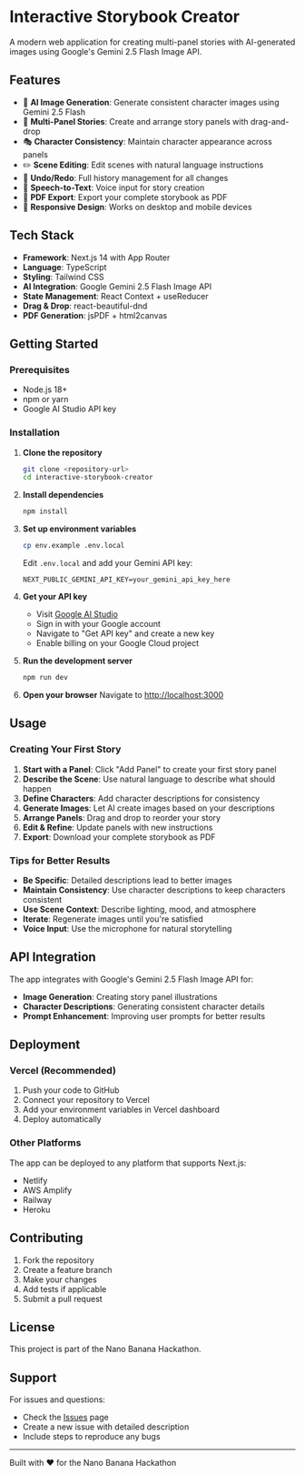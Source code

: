 # Interactive Storybook Creator

A modern web application for creating multi-panel stories with AI-generated images using Google's Gemini 2.5 Flash Image API.

## Features

- 🎨 **AI Image Generation**: Generate consistent character images using Gemini 2.5 Flash
- 📖 **Multi-Panel Stories**: Create and arrange story panels with drag-and-drop
- 🎭 **Character Consistency**: Maintain character appearance across panels
- ✏️ **Scene Editing**: Edit scenes with natural language instructions
- 🔄 **Undo/Redo**: Full history management for all changes
- 🎤 **Speech-to-Text**: Voice input for story creation
- 📄 **PDF Export**: Export your complete storybook as PDF
- 📱 **Responsive Design**: Works on desktop and mobile devices

## Tech Stack

- **Framework**: Next.js 14 with App Router
- **Language**: TypeScript
- **Styling**: Tailwind CSS
- **AI Integration**: Google Gemini 2.5 Flash Image API
- **State Management**: React Context + useReducer
- **Drag & Drop**: react-beautiful-dnd
- **PDF Generation**: jsPDF + html2canvas

## Getting Started

### Prerequisites

- Node.js 18+ 
- npm or yarn
- Google AI Studio API key

### Installation

1. **Clone the repository**
   ```bash
   git clone <repository-url>
   cd interactive-storybook-creator
   ```

2. **Install dependencies**
   ```bash
   npm install
   ```

3. **Set up environment variables**
   ```bash
   cp env.example .env.local
   ```
   
   Edit `.env.local` and add your Gemini API key:
   ```
   NEXT_PUBLIC_GEMINI_API_KEY=your_gemini_api_key_here
   ```

4. **Get your API key**
   - Visit [Google AI Studio](https://aistudio.google.com)
   - Sign in with your Google account
   - Navigate to "Get API key" and create a new key
   - Enable billing on your Google Cloud project

5. **Run the development server**
   ```bash
   npm run dev
   ```

6. **Open your browser**
   Navigate to [http://localhost:3000](http://localhost:3000)

## Usage

### Creating Your First Story

1. **Start with a Panel**: Click "Add Panel" to create your first story panel
2. **Describe the Scene**: Use natural language to describe what should happen
3. **Define Characters**: Add character descriptions for consistency
4. **Generate Images**: Let AI create images based on your descriptions
5. **Arrange Panels**: Drag and drop to reorder your story
6. **Edit & Refine**: Update panels with new instructions
7. **Export**: Download your complete storybook as PDF

### Tips for Better Results

- **Be Specific**: Detailed descriptions lead to better images
- **Maintain Consistency**: Use character descriptions to keep characters consistent
- **Use Scene Context**: Describe lighting, mood, and atmosphere
- **Iterate**: Regenerate images until you're satisfied
- **Voice Input**: Use the microphone for natural storytelling

## API Integration

The app integrates with Google's Gemini 2.5 Flash Image API for:

- **Image Generation**: Creating story panel illustrations
- **Character Descriptions**: Generating consistent character details
- **Prompt Enhancement**: Improving user prompts for better results

## Deployment

### Vercel (Recommended)

1. Push your code to GitHub
2. Connect your repository to Vercel
3. Add your environment variables in Vercel dashboard
4. Deploy automatically

### Other Platforms

The app can be deployed to any platform that supports Next.js:
- Netlify
- AWS Amplify
- Railway
- Heroku

## Contributing

1. Fork the repository
2. Create a feature branch
3. Make your changes
4. Add tests if applicable
5. Submit a pull request

## License

This project is part of the Nano Banana Hackathon.

## Support

For issues and questions:
- Check the [Issues](https://github.com/your-repo/issues) page
- Create a new issue with detailed description
- Include steps to reproduce any bugs

---

Built with ❤️ for the Nano Banana Hackathon
